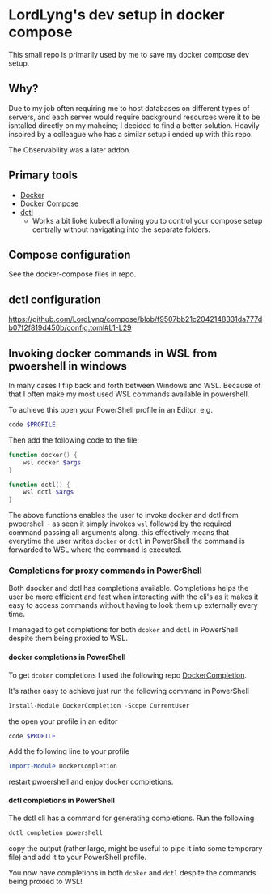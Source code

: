 # LordLyng's dev setup in docker compose

This small repo is primarily used by me to save my docker compose dev setup.

## Why?
Due to my job often requiring me to host databases on different types of servers, and each server would require background resources were it to be isntalled directly on my mahcine; I decided to find a better solution. Heavily inspired by a colleague who has a similar setup i ended up with this repo.  

The Observability was a later addon.

## Primary tools
* [Docker](https://www.docker.com/ "Docker | docker.com")
* [Docker Compose](https://docs.docker.com/compose/ "Docker compose overview | docs.docker.com")
* [dctl](https://github.com/FabienD/docker-stack "docker-stack | GitHub.com")
    * Works a bit lioke kubectl allowing you to control your compose setup centrally without navigating into the separate folders.

## Compose configuration
See the docker-compose files in repo.

## dctl configuration

https://github.com/LordLyng/compose/blob/f9507bb21c2042148331da777db07f2f819d450b/config.toml#L1-L29

## Invoking docker commands in WSL from pwoershell in windows
In many cases I flip back and forth between Windows and WSL. Because of that I often make my most used WSL commands available in powershell.  

To achieve this open your PowerShell profile in an Editor, e.g.
```powershell
code $PROFILE
```

Then add the following code to the file:
```powershell
function docker() {
    wsl docker $args
}

function dctl() {
    wsl dctl $args
}
```
The above functions enables the user to invoke docker and dctl from pwoershell - as seen it simply invokes `wsl` followed by the required command passing all arguments along. this effectively means that everytime the user writes `docker` or `dctl` in PowerShell the command is forwarded to WSL where the command is executed.

### Completions for proxy commands in PowerShell
Both dsocker and dctl has completions available. Completions helps the user be more efficient and fast when interacting with the cli's as it makes it easy to access commands without having to look them up externally every time.

I managed to get completions for both `dcoker` and `dctl` in PowerShell despite them being proxied to WSL.

#### docker completions in PowerShell
To get `dcoker` completions I used the following repo [DockerCompletion](https://github.com/matt9ucci/DockerCompletion "DockerCompletion | GitHub.com").

It's rather easy to achieve just run the following command in PowerShell
```powershell
Install-Module DockerCompletion -Scope CurrentUser
```
the open your profile in an editor
```powershell
code $PROFILE
```
Add the following line to your profile
```powershell
Import-Module DockerCompletion
```
restart pwoershell and enjoy docker completions.

#### dctl completions in PowerShell
The dctl cli has a command for generating completions.
Run the following
```powershell
dctl completion powershell
```
copy the output (rather large, might be useful to pipe it into some temporary file) and add it to your PowerShell profile.

You now have completions in both `dcoker` and `dctl` despite the commands being proxied to WSL!
